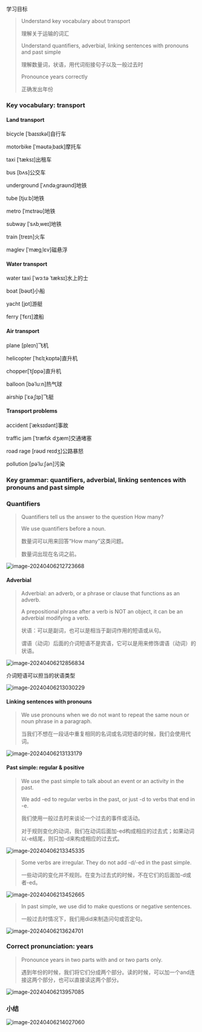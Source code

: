 学习目标

> Understand key vocabulary about transport
>
> 理解关于运输的词汇 
>
> Understand quantifiers, adverbial, linking sentences with pronouns and past simple
>
> 理解数量词，状语，用代词衔接句子以及一般过去时
>
> Pronounce years correctly
>
> 正确发出年份

### Key vocabulary: transport

#### Land transport

bicycle [ˈbaɪsɪkəl]自行车

motorbike [ˈməʊtəˌbaɪk]摩托车

taxi [ˈtæksɪ]出租车

bus [bʌs]公交车

underground [ˈʌndəˌɡraʊnd]地铁

tube [tjuːb]地铁

metro [ˈmɛtrəʊ]地铁

subway [ˈsʌbˌweɪ]地铁

train [treɪn]火车

maglev [ˈmæɡˌlɛv]磁悬浮

#### Water transport

water taxi [ˈwɔːtə ˈtæksɪ]水上的士

boat [bəʊt]小船

yacht [jɒt]游艇

ferry [ˈfɛrɪ]渡船

#### Air transport

plane [pleɪn]飞机

helicopter [ˈhɛlɪˌkɒptə]直升机

chopper[ˈtʃɒpə]直升机

balloon [bəˈluːn]热气球

airship [ˈɛəˌʃɪp]飞艇

#### Transport problems

accident [ˈæksɪdənt]事故

traffic jam [ˈtræfɪk dʒæm]交通堵塞

road rage [rəʊd reɪdʒ]公路暴怒

pollution [pəˈluːʃən]污染

### Key grammar: quantifiers, adverbial, linking sentences with pronouns and past simple

### Quantifiers

> Quantifiers tell us the answer to the question How many? 
>
> We use quantifiers before a noun.
>
> 数量词可以用来回答“How many”这类问题。 
>
> 数量词出现在名词之前。

![image-20240406212723668](assets/19-U10L1_Transport-Vocabulary_Grammar_and_Pronunciation/image-20240406212723668.png)

#### Adverbial

> Adverbial: an adverb, or a phrase or clause that functions as an adverb. 
>
> A prepositional phrase after a verb is NOT an object, it can be an adverbial modifying a verb.
>
> 状语：可以是副词，也可以是相当于副词作用的短语或从句。 
>
> 谓语（动词）后面的介词短语不是宾语，它可以是用来修饰谓语（动词）的状语。

![image-20240406212856834](assets/19-U10L1_Transport-Vocabulary_Grammar_and_Pronunciation/image-20240406212856834.png)

介词短语可以担当的状语类型

![image-20240406213030229](assets/19-U10L1_Transport-Vocabulary_Grammar_and_Pronunciation/image-20240406213030229.png)

#### Linking sentences with pronouns

> We use pronouns when we do not want to repeat the same noun or noun phrase in a paragraph.
>
> 当我们不想在一段话中重复相同的名词或名词短语的时候，我们会使用代词。

![image-20240406213133179](assets/19-U10L1_Transport-Vocabulary_Grammar_and_Pronunciation/image-20240406213133179.png)

#### Past simple: regular & positive

> We use the past simple to talk about an event or an activity in the past. 
>
> We add -ed to regular verbs in the past, or just -d to verbs that end in -e.
>
> 我们使用一般过去时来谈论一个过去的事件或活动。 
>
> 对于规则变化的动词，我们在动词后面加-ed构成相应的过去式；如果动词以-e结尾，则只加-d来构成相应的过去式。

![image-20240406213345335](assets/19-U10L1_Transport-Vocabulary_Grammar_and_Pronunciation/image-20240406213345335.png)

> Some verbs are irregular. They do not add -d/-ed in the past simple.
>
> 一些动词的变化并不规则。在变为过去式的时候，不在它们的后面加-d或者-ed。

![image-20240406213452665](assets/19-U10L1_Transport-Vocabulary_Grammar_and_Pronunciation/image-20240406213452665.png)

> In past simple, we use did to make questions or negative sentences.
>
> 一般过去时情况下，我们用did来制造问句或否定句。

![image-20240406213624701](assets/19-U10L1_Transport-Vocabulary_Grammar_and_Pronunciation/image-20240406213624701.png)

### Correct pronunciation: years

> Pronounce years in two parts with and or two parts only.
>
> 遇到年份的时候，我们将它们分成两个部分。读的时候，可以加一个and连接这两个部分，也可以直接读这两个部分。

![image-20240406213957085](assets/19-U10L1_Transport-Vocabulary_Grammar_and_Pronunciation/image-20240406213957085.png)

### 小结

![image-20240406214027060](assets/19-U10L1_Transport-Vocabulary_Grammar_and_Pronunciation/image-20240406214027060.png)